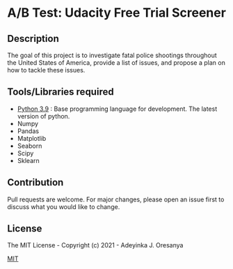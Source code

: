 # A/B Test: Udacity Free Trial Screener

## Description

The goal of this project is to investigate fatal police shootings throughout the United States of America, provide a list of issues, and propose a plan on how to tackle these issues.


## Tools/Libraries required

* [Python 3.9](https://python.org) : Base programming language for development. The latest version of python.
* Numpy
* Pandas
* Matplotlib
* Seaborn
* Scipy
* Sklearn



## Contribution

Pull requests are welcome. For major changes, please open an issue first to discuss what you would like to change.

## License

The MIT License - Copyright (c) 2021 - Adeyinka J. Oresanya

[MIT](https://choosealicense.com/licenses/mit/)

